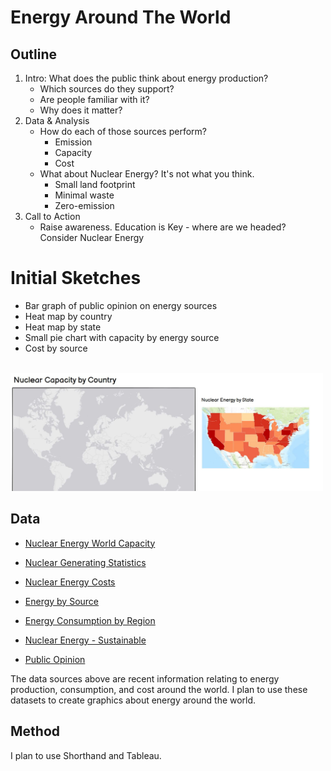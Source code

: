 # Energy Around The World
## Outline
 1. Intro:  What does the public think about energy production?
    * Which sources do they support? 
    * Are people familiar with it?
    * Why does it matter?
 1. Data & Analysis
    * How do each of those sources perform?
      * Emission
      * Capacity
      * Cost
    * What about Nuclear Energy? It's not what you think.
      * Small land footprint
      * Minimal waste
      * Zero-emission
  1. Call to Action
      * Raise awareness. Education is Key - where are we headed? Consider Nuclear Energy

# Initial Sketches
* Bar graph of public opinion on energy sources
* Heat map by country
* Heat map by state
* Small pie chart with capacity by energy source
* Cost by source
<br>
<img src="https://github.com/stburke-cmu/burke-samantha-portfolio/blob/main/images/2.JPG?raw=true" width="500"><br>


## Data
* [Nuclear Energy World Capacity](https://www.nei.org/resources/statistics/world-nuclear-generation-and-capacity)

* [Nuclear Generating Statistics](https://www.nei.org/resources/statistics/us-nuclear-generating-statistics)

* [Nuclear Energy Costs](https://www.nei.org/resources/reports-briefs/nuclear-costs-in-contexthttps://data.mendeley.com/datasets/8mc7h6pfyb/1#__sid=js0)

* [Energy by Source](https://www.eia.gov/energyexplained/us-energy-facts/)

* [Energy Consumption by Region](https://ourworldindata.org/energy)

* [Nuclear Energy - Sustainable](https://www.energy.gov/ne/articles/3-reasons-why-nuclear-clean-and-sustainable)

* [Public Opinion](https://en.wikipedia.org/wiki/Public_opinion_on_nuclear_issues)

The data sources above are recent information relating to energy production, consumption, and cost around the world. 
I plan to use these datasets to create graphics about energy around the world. 

## Method
I plan to use Shorthand and Tableau. 
